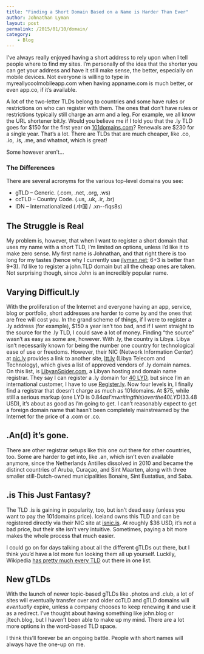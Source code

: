 ```yaml
---
title: "Finding a Short Domain Based on a Name is Harder Than Ever"
author: Johnathan Lyman
layout: post
permalink: /2015/01/10/domain/
category:
    - Blog
---
```


I’ve always really enjoyed having a short address to rely upon when I tell people where to find my sites. I’m personally of the idea that the shorter you can get your address and have it still make sense, the better, especially on mobile devices. Not everyone is willing to type in myreallycoolmobileapp.com when having appname.com is much better, or even app.co, if it’s available.

A lot of the two-letter TLDs belong to countries and some have rules or restrictions on who can register with them. The ones that don’t have rules or restrictions typically still charge an arm and a leg. For example, we all know the URL shortener bit.ly. Would you believe me if I told you that the .ly TLD goes for $150 for the first year on [101domains.com](http://101domains.com)? Renewals are $230 for a single year. That’s a lot. There are TLDs that are much cheaper, like .co, .io, .is, .me, and whatnot, which is great!

Some however aren’t…

### The Differences
There are several acronyms for the various top-level domains you see:

- gTLD – Generic. (.com, .net, .org, .ws)
- ccTLD – Country Code. (.us, .uk, .ir, .br)
- IDN – Internationalized (.中国 / .xn--fiqs8s)
## The Struggle is Real
My problem is, however, that when I want to register a short domain that uses my name with a short TLD, I’m limited on options, unless I’d like it to make zero sense. My first name is Johnathan, and that right there is too long for my tastes (hence why I currently use [jlyman.net](https://jlyman.net); 6+3 is better than 9+3). I’d like to register a john.TLD domain but all the cheap ones are taken. Not surprising though, since John is an incredibly popular name.

## Varying Difficult.ly
With the proliferation of the Internet and everyone having an app, service, blog or portfolio, short addresses are harder to come by and the ones that are free will cost you. In the grand scheme of things, if I were to register a .ly address (for example), $150 a year isn’t too bad, and if I went straight to the source for the .ly TLD, I could save a lot of money. Finding “the source” wasn’t as easy as some are, however. With .ly, the country is Libya. Libya isn’t necessarily known for being the number one country for technological ease of use or freedoms. However, their NIC (Network Information Center) at [nic.ly](http://nic.ly) provides a link to another site, [ltt.ly](http://ltt.ly) (Libya Telecom and Technology), which gives a list of approved vendors of .ly domain names. On this list, is [LibyanSpider.com](http://LibyanSpider.com), a Libyan hosting and domain name registrar. They say I can register a .ly domain for [40 LYD](https://www.google.com/search?client=safari&rls=en&q=40+LYD&ie=UTF-8&oe=UTF-8#rls=en&q=40+LYD+to+USD), but since I’m an international customer, I have to use [Register.ly](http://Register.ly). Now four levels in, I finally find a registrar that doesn’t charge as much as 101domains. At $75, while still a serious markup (one LYD is $0.84 as I’m writing this) over the 40 LYD ($33.48 USD), it’s about as good as I’m going to get. I can’t reasonably expect to get a foreign domain name that hasn’t been completely mainstreamed by the Internet for the price of a .com or .co.

## .An(d) it’s gone.
There are other registrar setups like this one out there for other countries, too. Some are harder to get into, like .an, which isn’t even available anymore, since the Netherlands Antilles dissolved in 2010 and became the distinct countries of Aruba, Curaçao, and Sint Maarten, along with three smaller still-Dutch-owned municipalities Bonaire, Sint Eustatius, and Saba.

## .is This Just Fantasy?
The TLD .is is gaining in popularity, too, but isn’t dead easy (unless you want to pay the 101domains price). Iceland owns this TLD and can be registered directly via their NIC site at [isnic.is](http://isnic.is). At roughly $36 USD, it’s not a bad price, but their site isn’t very intuitive. Sometimes, paying a bit more makes the whole process that much easier.

I could go on for days talking about all the different gTLDs out there, but I think you’d have a lot more fun looking them all up yourself. Luckily, Wikipedia [has pretty much every TLD](http://en.wikipedia.org/wiki/List_of_Internet_top-level_domains) out there in one list.

## New gTLDs
With the launch of newer topic-based gTLDs like .photos and .club, a lot of sites will eventually transfer over and older ccTLD and gTLD domains will _eventually_ expire, unless a company chooses to keep renewing it and use it as a redirect. I’ve thought about having something like john.blog or jltech.blog, but I haven’t been able to make up my mind. There are a lot more options in the word-based TLD space.

I think this’ll forever be an ongoing battle. People with short names will always have the one-up on me.

